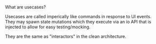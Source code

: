 What are usecases?

Usecases are called imperically like commands in response to UI events. They may spawn state mutations which they execute via an io API that is injected to allow for easy testing/mocking.

They are the same as "interactors" in the clean architecture.
